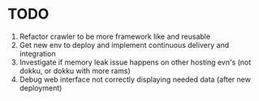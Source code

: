 # TODO

1. Refactor crawler to be more framework like and reusable
2. Get new env to deploy and implement continuous delivery and integration
3. Investigate if memory leak issue happens on other hosting evn's (not dokku, or dokku with more rams)
4. Debug web interface not correctly displaying needed data (after new deployment)